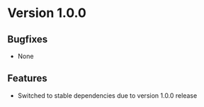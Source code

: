 # Version 1.0.0

## Bugfixes

* None

## Features

* Switched to stable dependencies due to version 1.0.0 release